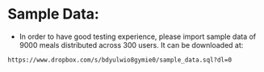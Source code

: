 # Sample Data:

- In order to have good testing experience, please import sample data of 9000 meals distributed across 300 users. It can
be downloaded at:

`https://www.dropbox.com/s/bdyulwio8gymie0/sample_data.sql?dl=0`

 


